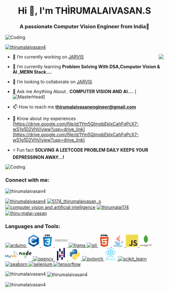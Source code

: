 
<h1 align="center">Hi 👋, I'm THÌRUMALAIVASAN.S</h1>
<h3 align="center">A passionate Computer Vision Engineer from India👯</h3>
<img width =400 src="https://i.pinimg.com/originals/d4/81/f3/d481f3c72e283309071f79e01b05c06d.gif" alt="Coding">


<p align="left"> <a href="https://github.com/ryo-ma/github-profile-trophy"><img src="https://github-profile-trophy.vercel.app/?username=thirumalaivasan4" alt="thirumalaivasan4" /></a> </p>
<img align="right"src="https://cdn.videoplasty.com/animation/chill-coding-programming-lo-fi-animation-stock-animation-21874-1024x576.jpg">

- 🔭 I’m currently working on [JARVIS](https://github.com/Thirumalaivasan4/Project-on-Jarvis-AI/tree/main/CV)

- 🌱 I’m currently learning **Problem Solving With DSA,Computer Vision & AI ,MERN Stack....**

- 👯 I’m looking to collaborate on [JARVIS](https://github.com/Thirumalaivasan4/Project-on-Jarvis-AI/tree/main/CV)

- 💬 Ask me Anything About.. **COMPUTER VISION AND AI....**
[![MasterHead](https://encrypted-tbn0.gstatic.com/images?q=tbn:ANd9GcSHlMEn0SX59B5a8CBwCIDtvHfm7NSVHitPGA&s
)]
- 📫 How to reach me **thirumalaivasanengineer@gmail.com**

- 📄 Know about my experiences [https://drive.google.com/file/d/1Ym5QImqbEklxCahFqPcX7-wS1g1D2VhV/view?usp=drive_link](https://drive.google.com/file/d/1Ym5QImqbEklxCahFqPcX7-wS1g1D2VhV/view?usp=drive_link)

- ⚡ Fun fact **SOLVING A LEETCODE PROBLEM DAILY KEEPS YOUR DEPRESSINON AWAY...!**
<img width =400 src="https://i.pinimg.com/originals/d4/81/f3/d481f3c72e283309071f79e01b05c06d.gif" alt="Coding">
<h3 align="left">Connect with me:</h3>
<p align="left">
  <p align="left"> <img src="https://komarev.com/ghpvc/?username=thirumalaivasan4&label=Profile%20views&color=0e75b6&style=flat" alt="thirumalaivasan4" /> </p>

<a href="https://linkedin.com/in/thirumalaivasan4" target="blank"><img align="center" src="https://raw.githubusercontent.com/rahuldkjain/github-profile-readme-generator/master/src/images/icons/Social/linked-in-alt.svg" alt="thirumalaivasan4" height="30" width="40" /></a>
<a href="https://stackoverflow.com/users/5174_thirumalaivasan .s" target="blank"><img align="center" src="https://raw.githubusercontent.com/rahuldkjain/github-profile-readme-generator/master/src/images/icons/Social/stack-overflow.svg" alt="5174_thirumalaivasan .s" height="30" width="40" /></a>
<a href="https://www.youtube.com/c/computer vision and artificial intelligence" target="blank"><img align="center" src="https://raw.githubusercontent.com/rahuldkjain/github-profile-readme-generator/master/src/images/icons/Social/youtube.svg" alt="computer vision and artificial intelligence" height="30" width="40" /></a>
<a href="https://www.hackerrank.com/thirumalai174" target="blank"><img align="center" src="https://raw.githubusercontent.com/rahuldkjain/github-profile-readme-generator/master/src/images/icons/Social/hackerrank.svg" alt="thirumalai174" height="30" width="40" /></a>
<a href="https://www.leetcode.com/thiru-malai-vasan" target="blank"><img align="center" src="https://raw.githubusercontent.com/rahuldkjain/github-profile-readme-generator/master/src/images/icons/Social/leet-code.svg" alt="thiru-malai-vasan" height="30" width="40" /></a>
</p>

<h3 align="left">Languages and Tools:</h3>
<p align="left"> <a href="https://www.arduino.cc/" target="_blank" rel="noreferrer"> <img src="https://cdn.worldvectorlogo.com/logos/arduino-1.svg" alt="arduino" width="40" height="40"/> </a> <a href="https://www.cprogramming.com/" target="_blank" rel="noreferrer"> <img src="https://raw.githubusercontent.com/devicons/devicon/master/icons/c/c-original.svg" alt="c" width="40" height="40"/> </a> <a href="https://www.w3schools.com/css/" target="_blank" rel="noreferrer"> <img src="https://raw.githubusercontent.com/devicons/devicon/master/icons/css3/css3-original-wordmark.svg" alt="css3" width="40" height="40"/> </a> <a href="https://expressjs.com" target="_blank" rel="noreferrer"> <img src="https://raw.githubusercontent.com/devicons/devicon/master/icons/express/express-original-wordmark.svg" alt="express" width="40" height="40"/> </a> <a href="https://www.figma.com/" target="_blank" rel="noreferrer"> <img src="https://www.vectorlogo.zone/logos/figma/figma-icon.svg" alt="figma" width="40" height="40"/> </a> <a href="https://git-scm.com/" target="_blank" rel="noreferrer"> <img src="https://www.vectorlogo.zone/logos/git-scm/git-scm-icon.svg" alt="git" width="40" height="40"/> </a> <a href="https://www.w3.org/html/" target="_blank" rel="noreferrer"> <img src="https://raw.githubusercontent.com/devicons/devicon/master/icons/html5/html5-original-wordmark.svg" alt="html5" width="40" height="40"/> </a> <a href="https://www.java.com" target="_blank" rel="noreferrer"> <img src="https://raw.githubusercontent.com/devicons/devicon/master/icons/java/java-original.svg" alt="java" width="40" height="40"/> </a> <a href="https://developer.mozilla.org/en-US/docs/Web/JavaScript" target="_blank" rel="noreferrer"> <img src="https://raw.githubusercontent.com/devicons/devicon/master/icons/javascript/javascript-original.svg" alt="javascript" width="40" height="40"/> </a> <a href="https://www.mongodb.com/" target="_blank" rel="noreferrer"> <img src="https://raw.githubusercontent.com/devicons/devicon/master/icons/mongodb/mongodb-original-wordmark.svg" alt="mongodb" width="40" height="40"/> </a> <a href="https://www.mysql.com/" target="_blank" rel="noreferrer"> <img src="https://raw.githubusercontent.com/devicons/devicon/master/icons/mysql/mysql-original-wordmark.svg" alt="mysql" width="40" height="40"/> </a> <a href="https://nodejs.org" target="_blank" rel="noreferrer"> <img src="https://raw.githubusercontent.com/devicons/devicon/master/icons/nodejs/nodejs-original-wordmark.svg" alt="nodejs" width="40" height="40"/> </a> <a href="https://opencv.org/" target="_blank" rel="noreferrer"> <img src="https://www.vectorlogo.zone/logos/opencv/opencv-icon.svg" alt="opencv" width="40" height="40"/> </a> <a href="https://pandas.pydata.org/" target="_blank" rel="noreferrer"> <img src="https://raw.githubusercontent.com/devicons/devicon/2ae2a900d2f041da66e950e4d48052658d850630/icons/pandas/pandas-original.svg" alt="pandas" width="40" height="40"/> </a> <a href="https://www.python.org" target="_blank" rel="noreferrer"> <img src="https://raw.githubusercontent.com/devicons/devicon/master/icons/python/python-original.svg" alt="python" width="40" height="40"/> </a> <a href="https://pytorch.org/" target="_blank" rel="noreferrer"> <img src="https://www.vectorlogo.zone/logos/pytorch/pytorch-icon.svg" alt="pytorch" width="40" height="40"/> </a> <a href="https://reactjs.org/" target="_blank" rel="noreferrer"> <img src="https://raw.githubusercontent.com/devicons/devicon/master/icons/react/react-original-wordmark.svg" alt="react" width="40" height="40"/> </a> <a href="https://scikit-learn.org/" target="_blank" rel="noreferrer"> <img src="https://upload.wikimedia.org/wikipedia/commons/0/05/Scikit_learn_logo_small.svg" alt="scikit_learn" width="40" height="40"/> </a> <a href="https://seaborn.pydata.org/" target="_blank" rel="noreferrer"> <img src="https://seaborn.pydata.org/_images/logo-mark-lightbg.svg" alt="seaborn" width="40" height="40"/> </a> <a href="https://www.selenium.dev" target="_blank" rel="noreferrer"> <img src="https://raw.githubusercontent.com/detain/svg-logos/780f25886640cef088af994181646db2f6b1a3f8/svg/selenium-logo.svg" alt="selenium" width="40" height="40"/> </a> <a href="https://www.tensorflow.org" target="_blank" rel="noreferrer"> <img src="https://www.vectorlogo.zone/logos/tensorflow/tensorflow-icon.svg" alt="tensorflow" width="40" height="40"/> </a> </p>

<p><img align="left" src="https://github-readme-stats.vercel.app/api/top-langs?username=thirumalaivasan4&show_icons=true&locale=en&layout=compact" alt="thirumalaivasan4" /></p>

<p>&nbsp;<img align="center" src="https://github-readme-stats.vercel.app/api?username=thirumalaivasan4&show_icons=true&locale=en" alt="thirumalaivasan4" /></p>

<p><img align="center" src="https://github-readme-streak-stats.herokuapp.com/?user=thirumalaivasan4&" alt="thirumalaivasan4" /></p>
